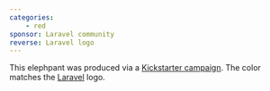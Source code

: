 ```yaml
---
categories:
    - red
sponsor: Laravel community
reverse: Laravel logo
---
```


This elephpant was produced via a [Kickstarter campaign](https://www.kickstarter.com/projects/1560940280/laravel-elephpant). The color matches the [Laravel](http://laravel.com/) logo.
